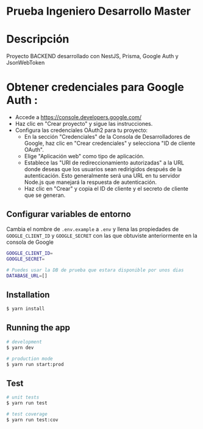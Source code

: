 # Prueba Ingeniero Desarrollo Master

# Descripción
Proyecto BACKEND desarrollado con NestJS, Prisma, Google Auth y JsonWebToken     

# Obtener credenciales para Google Auth :
- Accede a https://console.developers.google.com/
- Haz clic en "Crear proyecto" y sigue las instrucciones.
- Configura las credenciales OAuth2 para tu proyecto:
    - En la sección "Credenciales" de la Consola de Desarrolladores de Google, haz clic en "Crear credenciales" y selecciona "ID de cliente OAuth".
    - Elige "Aplicación web" como tipo de aplicación.
    - Establece las "URI de redireccionamiento autorizadas" a la URL donde deseas que los usuarios sean redirigidos después de la autenticación. Esto generalmente será una URL en tu servidor Node.js que manejará la respuesta de autenticación.
    - Haz clic en "Crear" y copia el ID de cliente y el secreto de cliente que se generan.

## Configurar variables de entorno
Cambia el nombre de `.env.example` a `.env` y llena las propiedades de `GOOGLE_CLIENT_ID` y `GOOGLE_SECRET` con las que obtuviste anteriormente en la consola de Google

```bash
GOOGLE_CLIENT_ID=
GOOGLE_SECRET=

# Puedes usar la DB de prueba que estara disponible por unos dias
DATABASE_URL=[]
```

## Installation

```bash
$ yarn install
```

## Running the app

```bash
# development
$ yarn dev

# production mode
$ yarn run start:prod
```

## Test

```bash
# unit tests
$ yarn run test

# test coverage
$ yarn run test:cov
```
